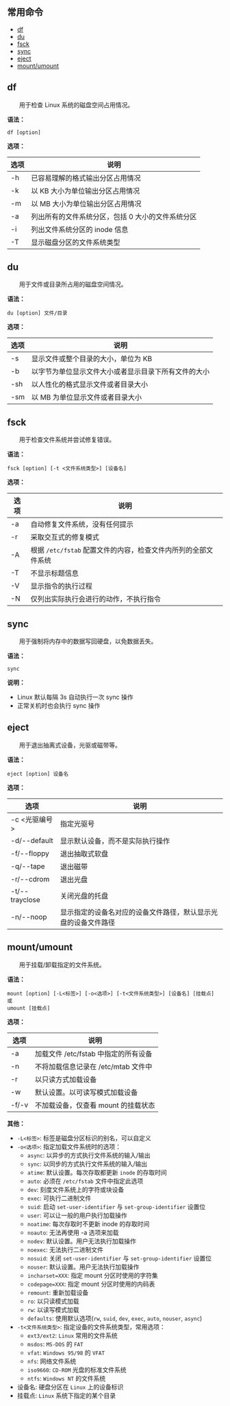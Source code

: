 ## 常用命令
+ [df](#command-df)
+ [du](#command-du)
+ [fsck](#command-fsck)
+ [sync](#command-sync)
+ [eject](#command-eject)
+ [mount/umount](#command-mount/umount)

## df

&emsp;&emsp;用于检查 Linux 系统的磁盘空间占用情况。

**语法：**

```shell
df [option]
```

**选项：**

选项|说明
-|-
-h|已容易理解的格式输出分区占用情况
-k|以 KB 大小为单位输出分区占用情况
-m|以 MB 大小为单位输出分区占用情况
-a|列出所有的文件系统分区，包括 0 大小的文件系统分区
-i|列出文件系统分区的 inode 信息
-T|显示磁盘分区的文件系统类型

## du

&emsp;&emsp;用于文件或目录所占用的磁盘空间情况。

**语法：**

```shell
du [option] 文件/目录
```

**选项：**

选项|说明
-|-
-s|显示文件或整个目录的大小，单位为 KB
-b|以字节为单位显示文件大小或者显示目录下所有文件的大小
-sh|以人性化的格式显示文件或者目录大小
-sm|以 MB 为单位显示文件或者目录大小

## fsck

&emsp;&emsp;用于检查文件系统并尝试修复错误。

**语法：**

```shell
fsck [option] [-t <文件系统类型>] [设备名]
```

**选项：**

选项|说明
-|-
-a|自动修复文件系统，没有任何提示
-r|采取交互式的修复模式
-A|根据 `/etc/fstab` 配置文件的内容，检查文件内所列的全部文件系统
-T|不显示标题信息
-V|显示指令的执行过程
-N|仅列出实际执行会进行的动作，不执行指令

## sync

&emsp;&emsp;用于强制将内存中的数据写回硬盘，以免数据丢失。

**语法：**

```shell
sync
```

**说明：**

+ Linux 默认每隔 3s 自动执行一次 sync 操作
+ 正常关机时也会执行 sync 操作


## eject

&emsp;&emsp;用于退出抽离式设备，光驱或磁带等。

**语法：**

```shell
eject [option] 设备名
```

**选项：**

选项|说明
-|-
-c <光驱编号>|指定光驱号
-d/--default|显示默认设备，而不是实际执行操作
-f/--floppy|退出抽取式软盘
-q/--tape|退出磁带
-r/--cdrom|退出光盘
-t/--trayclose|关闭光盘的托盘
-n/--noop|显示指定的设备名对应的设备文件路径，默认显示光盘的设备文件路径

## mount/umount

&emsp;&emsp;用于挂载/卸载指定的文件系统。

**语法：**

```shell
mount [option] [-L<标签>] [-o<选项>] [-t<文件系统类型>] [设备名] [挂载点]
或
umount [挂载点]
```

**选项：**

选项|说明
-|-
-a|加载文件 /etc/fstab 中指定的所有设备
-n|不将加载信息记录在 /etc/mtab 文件中
-r|以只读方式加载设备
-w|默认设置。以可读写模式加载设备
-f/-v|不加载设备，仅查看 mount 的挂载状态

**其他：**

+ `-L<标签>`: 标签是磁盘分区标识的别名，可以自定义
+ `-o<选项>`: 指定加载文件系统时的选项：
  + `async`: 以异步的方式执行文件系统的输入/输出
  + `sync`: 以同步的方式执行文件系统的输入/输出
  + `atime`: 默认设置。每次存取都更新 `inode` 的存取时间
  + `auto`: 必须在 `/etc/fstab` 文件中指定此选项
  + `dev`: 刻度文件系统上的字符或块设备
  + `exec`: 可执行二进制文件
  + `suid`: 启动 `set-user-identifier` 与 `set-group-identifier` 设置位
  + `user`: 可以让一般的用户执行加载操作
  + `noatime`: 每次存取时不更新 inode 的存取时间
  + `noauto`: 无法再使用 -a 选项来加载
  + `nodev`: 默认设置。用户无法执行加载操作
  + `noexec`: 无法执行二进制文件
  + `nosuid`: 关闭 `set-user-identifier` 与 `set-group-identifier` 设置位
  + `nouser`: 默认设置。用户无法执行加载操作
  + `incharset=XXX`: 指定 mount 分区时使用的字符集
  + `codepage=XXX`: 指定 mount 分区时使用的内码表
  + `remount`: 重新加载设备
  + `ro`: 以只读模式加载
  + `rw`: 以读写模式加载
  + `defaults`: 使用默认选项(`rw`, `suid`, `dev`, `exec`, `auto`, `nouser`, `async`)
+ `-t<文件系统类型>`: 指定设备的文件系统类型，常用选项：
  + `ext3/ext2`: `Linux` 常用的文件系统
  + `msdos`: `MS-DOS` 的 `FAT`
  + `vfat`: `Windows 95/98` 的 `VFAT`
  + `nfs`: 网络文件系统
  + `iso9660`: `CD-ROM` 光盘的标准文件系统
  + `ntfs`: `Windows NT` 的文件系统
+ 设备名: 硬盘分区在 `Linux` 上的设备标识
+ 挂载点: `Linux` 系统下指定的某个目录
